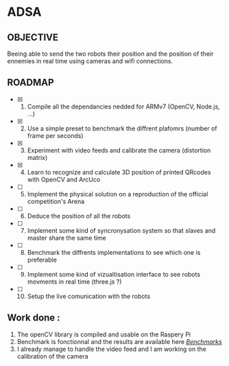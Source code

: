 # ADSA

## OBJECTIVE

Beeing able to send the two robots their position and the position of their ennemies in real time using cameras and wifi connections.

## ROADMAP

- [X] 1) Compile all the dependancies nedded for ARMv7 (OpenCV, Node.js, ...)
- [X] 2) Use a simple preset to benchmark the diffrent plafomrs (number of frame per seconds)
- [X] 3) Experiment with video feeds and calibrate the camera (distortion matrix)
- [X] 4) Learn to recognize and calculate 3D position of printed QRcodes with OpenCV and ArcUco
- [ ] 5) Implement the physical solution on a reproduction of the official competition's Arena
- [ ] 6) Deduce the position of all the robots
- [ ] 7) Implement some kind of syncronysation system so that slaves and master share the same time
- [ ] 8) Benchmark the diffrents implementations to see which one is preferable
- [ ] 9) Implement some kind of vizualtisation interface to see robots movments in real time (three.js ?)
- [ ] 10) Setup the live comunication with the robots

## Work done :

1) The openCV library is compiled and usable on the Raspery Pi
2) Benchmark is fonctionnal and the results are available here [*Benchmarks*](https://github.com/WeberJulian/BotLocalization/blob/master/benchmark/benchmarks.md)
3) I already manage to handle the video feed and I am working on the calibration of the camera
